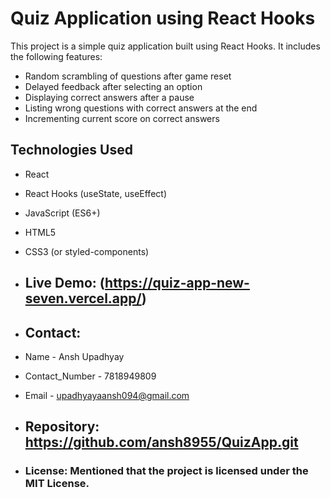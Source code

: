 # Quiz Application using React Hooks

This project is a simple quiz application built using React Hooks. It includes the following features:

- Random scrambling of questions after game reset
- Delayed feedback after selecting an option
- Displaying correct answers after a pause
- Listing wrong questions with correct answers at the end
- Incrementing current score on correct answers

## Technologies Used

- React
- React Hooks (useState, useEffect)
- JavaScript (ES6+)
- HTML5
- CSS3 (or styled-components)


- ## **Live Demo**: (https://quiz-app-new-seven.vercel.app/)

- ## **Contact**:
 - Name - Ansh Upadhyay
 - Contact_Number - 7818949809
 - Email - upadhyayaansh094@gmail.com
  
- ## **Repository**: https://github.com/ansh8955/QuizApp.git

- ### **License**: Mentioned that the project is licensed under the MIT License.

